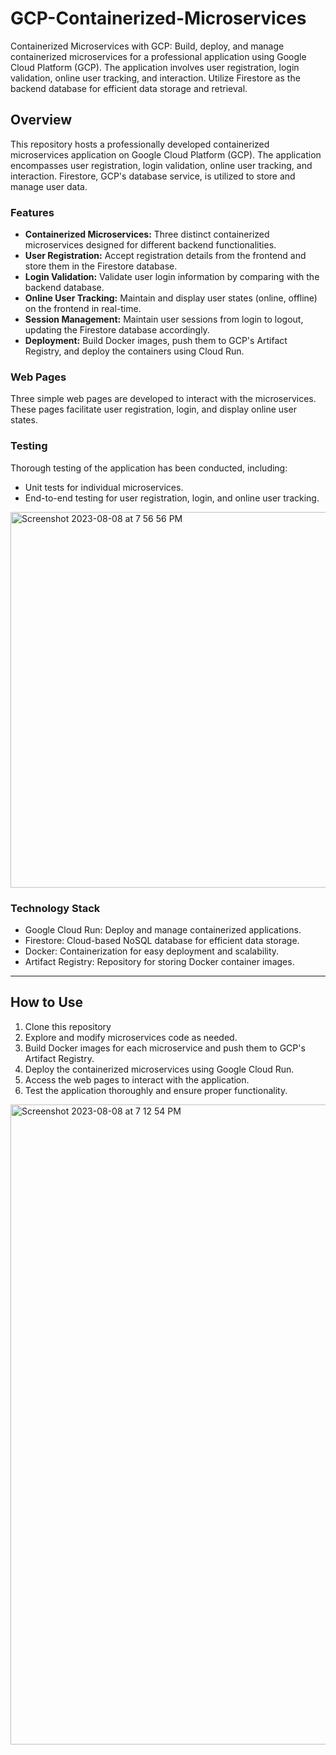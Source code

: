 # GCP-Containerized-Microservices
Containerized Microservices with GCP: Build, deploy, and manage containerized microservices for a professional application using Google Cloud Platform (GCP). The application involves user registration, login validation, online user tracking, and interaction. Utilize Firestore as the backend database for efficient data storage and retrieval.


## Overview

This repository hosts a professionally developed containerized microservices application on Google Cloud Platform (GCP). The application encompasses user registration, login validation, online user tracking, and interaction. Firestore, GCP's database service, is utilized to store and manage user data.

### Features

- **Containerized Microservices:** Three distinct containerized microservices designed for different backend functionalities.
- **User Registration:** Accept registration details from the frontend and store them in the Firestore database.
- **Login Validation:** Validate user login information by comparing with the backend database.
- **Online User Tracking:** Maintain and display user states (online, offline) on the frontend in real-time.
- **Session Management:** Maintain user sessions from login to logout, updating the Firestore database accordingly.
- **Deployment:** Build Docker images, push them to GCP's Artifact Registry, and deploy the containers using Cloud Run.

### Web Pages
Three simple web pages are developed to interact with the microservices. These pages facilitate user registration, login, and display online user states.

### Testing
Thorough testing of the application has been conducted, including:
- Unit tests for individual microservices.
- End-to-end testing for user registration, login, and online user tracking.

<img width="601" alt="Screenshot 2023-08-08 at 7 56 56 PM" src="https://github.com/AlagappanVeerappan32/GCP-Containerized-Microservices/assets/133504573/bcbc4a0c-e6ad-45b8-a835-1a2f83f68893">

### Technology Stack
- Google Cloud Run: Deploy and manage containerized applications.
- Firestore: Cloud-based NoSQL database for efficient data storage.
- Docker: Containerization for easy deployment and scalability.
- Artifact Registry: Repository for storing Docker container images.
---

## How to Use

1. Clone this repository
2. Explore and modify microservices code as needed.
3. Build Docker images for each microservice and push them to GCP's Artifact Registry.
4. Deploy the containerized microservices using Google Cloud Run.
5. Access the web pages to interact with the application.
6. Test the application thoroughly and ensure proper functionality.

<img width="1024" alt="Screenshot 2023-08-08 at 7 12 54 PM" src="https://github.com/AlagappanVeerappan32/GCP-Containerized-Microservices/assets/133504573/cda63abc-82e4-49af-860f-1ea89f3b379d">
